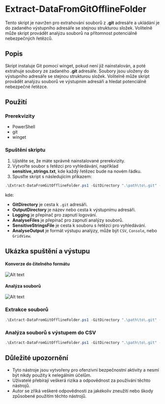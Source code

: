 # Extract-DataFromGitOfflineFolder

Tento skript je navržen pro extrahování souborů z **.git** adresáře a ukládání je do zadaného výstupního adresáře se stejnou strukturou složek. Volitelně může skript provádět analýzu souborů na přítomnost potenciálně nebezpečných řetězců.

## Popis

Skript instaluje Git pomocí winget, pokud není již nainstalován, a poté extrahuje soubory ze zadaného **.git** adresáře. Soubory jsou uloženy do výstupního adresáře se stejnou strukturou složek. Volitelně může skript provádět analýzu souborů ve výstupním adresáři a hledat potenciálně nebezpečné řetězce.

## Použití

### Prerekvizity

- PowerShell
- git
- winget

### Spuštění skriptu

1. Ujistěte se, že máte správně nainstalované prerekvizity.
2. Vytvořte soubor s řetězci pro vyhledávání, například **sensitive_strings.txt**, kde každý řetězec bude na novém řádku.
3. Spusťte skript s následujícím příkazem:

```powershell    
.\Extract-DataFromGitOfflineFolder.ps1 -GitDirectory ".\path\to\.git" -OutputDirectory "output_directory" -Logging -AnalyseFiles -SensitiveStringsFile ".\sensitive_strings.txt" -AnalyseOutput CSV
```

kde:
- **GitDirectory** je cesta k `.git` adresáři.
- **OutputDirectory** je název nebo cesta k výstupnímu adresáři.
- **Logging** je přepínač pro zapnutí logování.
- **AnalyseFiles** je přepínač pro zapnutí analýzy souborů.
- **SensitiveStringsFile** je cesta k souboru s řetězci pro vyhledávání.
- **AnalyseOutput** je formát výstupu analýzy, může být `CSV`, `Console`, nebo `GridView`.

## Ukázka spuštění a výstupu

#### Konverze do čitelného formátu
![Alt text](https://github.com/cyb3r5t4lk3r/HackSmithTools/blob/main/Media/Git_ConvertFromGitFolder.gif)

#### Analýza souborů
![Alt text](https://github.com/cyb3r5t4lk3r/HackSmithTools/blob/main/Media/Git_AnalyseFiles.gif)

### Extrakce souborů

```powershell
.\Extract-DataFromGitOfflineFolder.ps1 -GitDirectory ".\path\to\.git" -OutputDirectory "output_directory" -Logging
```

### Analýza souborů s výstupem do CSV

```powershell
.\Extract-DataFromGitOfflineFolder.ps1 -GitDirectory ".\path\to\.git" -OutputDirectory "output_directory" -AnalyseFiles -SensitiveStringsFile ".\sensitive_strings.txt" -AnalyseOutput Console
```


## Důležité upozornění
- Tyto nástroje jsou vytvořeny pro ofenzivní bezpečnostní aktivity a nesmí být nikdy použity k nelegálním účelům.
- Uživatelé přebírají veškerá rizika a odpovědnost za používání těchto nástrojů.
- Autor se zříká veškeré odpovědnosti za jakékoliv zneužití nebo škody způsobené použitím těchto nástrojů.
